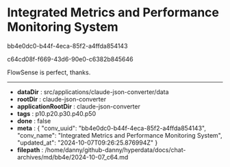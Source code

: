 # Integrated Metrics and Performance Monitoring System

bb4e0dc0-b44f-4eca-85f2-a4ffda854143

c64cd08f-f669-43d6-90e0-c6382b845646

FlowSense is perfect, thanks.

---

* **dataDir** : src/applications/claude-json-converter/data
* **rootDir** : claude-json-converter
* **applicationRootDir** : claude-json-converter
* **tags** : p10.p20.p30.p40.p50
* **done** : false
* **meta** : {
  "conv_uuid": "bb4e0dc0-b44f-4eca-85f2-a4ffda854143",
  "conv_name": "Integrated Metrics and Performance Monitoring System",
  "updated_at": "2024-10-07T09:26:25.876994Z"
}
* **filepath** : /home/danny/github-danny/hyperdata/docs/chat-archives/md/bb4e/2024-10-07_c64.md